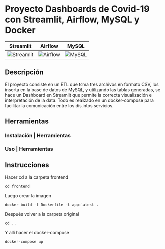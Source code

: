 # Proyecto Dashboards de Covid-19 con Streamlit, Airflow, MySQL y Docker

Streamlit             |  Airflow  | MySQL
:-------------------------:|:-------------------------:|:-------------------------:|
![Streamlit](https://assets.website-files.com/5dc3b47ddc6c0c2a1af74ad0/5e181828ba9f9e92b6ebc6e7_RGB_Logomark_Color_Light_Bg.png) |   ![Airflow](https://upload.wikimedia.org/wikipedia/commons/d/de/AirflowLogo.png) |  ![MySQL](https://www.gibranjacobo.com/img/language/mysql.png)
## Descripción

El proyecto consiste en un ETL que toma tres archivos en formato CSV, los inserta en la base de datos de MySQL, y utilizando las tablas generadas, se hace un Dashboard en Streamlit que permite la correcta visualización e interpretación de la data.
Todo es realizado en un docker-compose para facilitar la comunicación entre los distintos servicios.

## Herramientas


### Instalación | Herramientas


### Uso | Herramientas


## Instrucciones

Hacer cd a la carpeta frontend

```cd frontend```

Luego crear la imagen 

```docker build -f Dockerfile -t app:latest . ```

Después volver a la carpeta original

``` cd .. ```

Y allí hacer el docker-compose

``` docker-compose up ```
